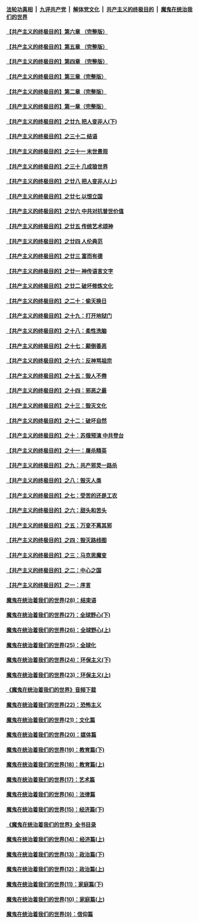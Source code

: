 ####  [法轮功真相](../../../../basic/blob/master/README.md?t=10071639) &nbsp;|&nbsp; [九评共产党](../../../../9ping.md/blob/master/README.md?t=10071639) &nbsp;|&nbsp; [解体党文化](../../../../jtdwh.md/blob/master/README.md?t=10071639)  &nbsp;|&nbsp; [共产主义的终极目的](../../../../gczydzjmd.md/blob/master/README.md?t=10071639) &nbsp;|&nbsp; [魔鬼在统治我们的世界](../../../../mgztzwmdsj.md/blob/master/README.md?t=10071639) 

#### [【共产主义的终极目的】第六章 （完整版）](../pages/nsc422/n11428913.md?t=10071639) 

#### [【共产主义的终极目的】第五章 （完整版）](../pages/nsc422/n11428912.md?t=10071639) 

#### [【共产主义的终极目的】第四章 （完整版）](../pages/nsc422/n11428907.md?t=10071639) 

#### [【共产主义的终极目的】第三章（完整版）](../pages/nsc422/n11428848.md?t=10071639) 

#### [【共产主义的终极目的】第二章（完整版）](../pages/nsc422/n11428831.md?t=10071639) 

#### [【共产主义的终极目的】第一章（完整版）](../pages/nsc422/n11417651.md?t=10071639) 

#### [【共产主义的终极目的】之廿九 把人变非人(下)](../pages/nsc422/n11344140.md?t=10071639) 

#### [【共产主义的终极目的】之三十二 结语](../pages/nsc422/n11360535.md?t=10071639) 

#### [【共产主义的终极目的】之三十一 末世景观](../pages/nsc422/n11351129.md?t=10071639) 

#### [【共产主义的终极目的】之三十 几成狼世界](../pages/nsc422/n11348280.md?t=10071639) 

#### [【共产主义的终极目的】之廿八 把人变非人(上)](../pages/nsc422/n11340492.md?t=10071639) 

#### [【共产主义的终极目的】之廿七 以恨立国](../pages/nsc422/n11336944.md?t=10071639) 

#### [【共产主义的终极目的】之廿六 中共对抗普世价值](../pages/nsc422/n11324785.md?t=10071639) 

#### [【共产主义的终极目的】之廿五 传统艺术颂神](../pages/nsc422/n11296396.md?t=10071639) 

#### [【共产主义的终极目的】之廿四 人伦典范](../pages/nsc422/n11296397.md?t=10071639) 

#### [【共产主义的终极目的】之廿三 富而有德](../pages/nsc422/n11283598.md?t=10071639) 

#### [【共产主义的终极目的】之廿一 神传语言文字](../pages/nsc422/n11263265.md?t=10071639) 

#### [【共产主义的终极目的】之廿二 破坏修炼文化](../pages/nsc422/n11245728.md?t=10071639) 

#### [【共产主义的终极目的】之二十：偷天换日](../pages/nsc422/n11238846.md?t=10071639) 

#### [【共产主义的终极目的】之十九：打开地狱门](../pages/nsc422/n11206376.md?t=10071639) 

#### [【共产主义的终极目的】之十八：柔性洗脑](../pages/nsc422/n11199994.md?t=10071639) 

#### [【共产主义的终极目的】之十七：颠倒善恶](../pages/nsc422/n11179782.md?t=10071639) 

#### [【共产主义的终极目的】之十六：反神骂祖宗](../pages/nsc422/n11166798.md?t=10071639) 

#### [【共产主义的终极目的】之十五：毁人不倦](../pages/nsc422/n11166792.md?t=10071639) 

#### [【共产主义的终极目的】之十四：邪恶之最](../pages/nsc422/n11150249.md?t=10071639) 

#### [【共产主义的终极目的】之十三：毁灭文化](../pages/nsc422/n11135227.md?t=10071639) 

#### [【共产主义的终极目的】之十二：破坏自然](../pages/nsc422/n11135214.md?t=10071639) 

#### [【共产主义的终极目的】之十：苏俄预演 中共登台](../pages/nsc422/n11118424.md?t=10071639) 

#### [【共产主义的终极目的】之十一：屠杀精英](../pages/nsc422/n11118442.md?t=10071639) 

#### [【共产主义的终极目的】之九：共产邪灵一路杀](../pages/nsc422/n11114139.md?t=10071639) 

#### [【共产主义的终极目的】之八：毁灭人类](../pages/nsc422/n11108503.md?t=10071639) 

#### [【共产主义的终极目的】之七：受苦的还是工农](../pages/nsc422/n11101809.md?t=10071639) 

#### [【共产主义的终极目的】之六：甜头和苦头](../pages/nsc422/n11096971.md?t=10071639) 

#### [【共产主义的终极目的】之五：万变不离其邪](../pages/nsc422/n11091285.md?t=10071639) 

#### [【共产主义的终极目的】之四：毁灭路线图](../pages/nsc422/n11086284.md?t=10071639) 

#### [【共产主义的终极目的】之三：马克思魔变](../pages/nsc422/n11061941.md?t=10071639) 

#### [【共产主义的终极目的】之二：中心之国](../pages/nsc422/n11047728.md?t=10071639) 

#### [【共产主义的终极目的】之一：序言](../pages/nsc422/n11086077.md?t=10071639) 

#### [魔鬼在统治着我们的世界(28)：结束语](../pages/nsc422/n10936246.md?t=10071639) 

#### [魔鬼在统治着我们的世界(27)：全球野心(下)](../pages/nsc422/n10928319.md?t=10071639) 

#### [魔鬼在统治着我们的世界(26)：全球野心(上)](../pages/nsc422/n10900318.md?t=10071639) 

#### [魔鬼在统治着我们的世界(25)：全球化](../pages/nsc422/n10788205.md?t=10071639) 

#### [魔鬼在统治着我们的世界(24)：环保主义(下)](../pages/nsc422/n10695307.md?t=10071639) 

#### [魔鬼在统治着我们的世界(23)：环保主义(上)](../pages/nsc422/n10688613.md?t=10071639) 

#### [《魔鬼在统治着我们的世界》音频下载](../pages/nsc422/n10635553.md?t=10071639) 

#### [魔鬼在统治着我们的世界(22)：恐怖主义](../pages/nsc422/n10614727.md?t=10071639) 

#### [魔鬼在统治着我们的世界(21)：文化篇](../pages/nsc422/n10597706.md?t=10071639) 

#### [魔鬼在统治着我们的世界(20)：媒体篇](../pages/nsc422/n10586579.md?t=10071639) 

#### [魔鬼在统治着我们的世界(19)：教育篇(下)](../pages/nsc422/n10564808.md?t=10071639) 

#### [魔鬼在统治着我们的世界(18)：教育篇(上)](../pages/nsc422/n10526970.md?t=10071639) 

#### [魔鬼在统治着我们的世界(17)：艺术篇](../pages/nsc422/n10499093.md?t=10071639) 

#### [魔鬼在统治着我们的世界(16)：法律篇](../pages/nsc422/n10485969.md?t=10071639) 

#### [魔鬼在统治着我们的世界(15)：经济篇(下)](../pages/nsc422/n10469975.md?t=10071639) 

#### [《魔鬼在统治着我们的世界》全书目录](../pages/nsc422/n10464261.md?t=10071639) 

#### [魔鬼在统治着我们的世界(14)：经济篇(上)](../pages/nsc422/n10457370.md?t=10071639) 

#### [魔鬼在统治着我们的世界(13)：政治篇(下)](../pages/nsc422/n10448270.md?t=10071639) 

#### [魔鬼在统治着我们的世界(12)：政治篇(上)](../pages/nsc422/n10444576.md?t=10071639) 

#### [魔鬼在统治着我们的世界(11)：家庭篇(下)](../pages/nsc422/n10440961.md?t=10071639) 

#### [魔鬼在统治着我们的世界(10)：家庭篇(上)](../pages/nsc422/n10435448.md?t=10071639) 

#### [魔鬼在统治着我们的世界(9)：信仰篇](../pages/nsc422/n10432159.md?t=10071639) 


